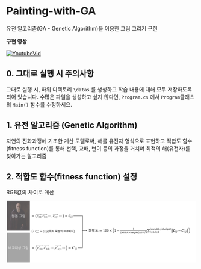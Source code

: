 # Painting-with-GA
유전 알고리즘(GA - Genetic Algorithm)을 이용한 그림 그리기 구현


**구현 영상**

[![YoutubeVid](http://img.youtube.com/vi/HZyO66OwZkU/0.jpg)](http://www.youtube.com/watch?v=HZyO66OwZkU)


## 0. 그대로 실행 시 주의사항
그대로 실행 시, 하위 디렉토리 ```\datas``` 를 생성하고 학습 내용에 대해 모두 저장하도록 되어 있습니다.
수많은 파일을 생성하고 싶지 않다면, ```Program.cs``` 에서 ```Program```클래스의 ```Main()``` 함수를 수정하세요.

## 1. 유전 알고리즘 (Genetic Algorithm)
 자연의 진화과정에 기초한 계산 모델로써, 해를 유전자 형식으로 표현하고 적합도 함수(fitness function)를 통해 선택, 교배, 변이 등의 과정을 거치며 최적의 해(유전자)를 찾아가는 알고리즘
 
## 2. 적합도 함수(fitness function) 설정
 RGB값의 차이로 계산
 
<img src="./images/acc_math.png" alt="fitness_function" width="600"/>
